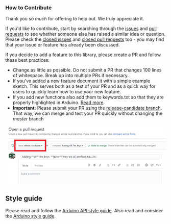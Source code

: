 ### How to Contribute

Thank you so *much* for offering to help out. We truly appreciate it.

If you'd like to contribute, start by searching through the [issues](https://github.com/sparkfun/SparkFun_Ublox_Arduino_Library/issues) and [pull requests](https://github.com/sparkfun/SparkFun_Ublox_Arduino_Library/pulls) to see whether someone else has raised a similar idea or question.
Please check the [closed issues](https://github.com/sparkfun/SparkFun_Ublox_Arduino_Library/issues?q=is%3Aissue+is%3Aclosed)
and [closed pull requests](https://github.com/sparkfun/SparkFun_Ublox_Arduino_Library/pulls?q=is%3Apr+is%3Aclosed) too - you may find that your issue or feature has already been discussed.

If you decide to add a feature to this library, please create a PR and follow these best practices:

* Change as little as possible. Do not submit a PR that changes 100 lines of whitespace. Break up into multiple PRs if necessary.
* If you've added a new feature document it with a simple example sketch. This serves both as a test of your PR and as a quick way for users to quickly learn how to use your new feature.
* If you add new functions also add them to keywords.txt so that they are properly highlighted in Arduino. [Read more](https://www.arduino.cc/en/Hacking/libraryTutorial).
* **Important:** Please submit your PR using the [release-candidate branch](https://github.com/sparkfun/SparkFun_Ublox_Arduino_Library/tree/release_candidate). That way, we can merge and test your PR quickly without changing the _master_ branch

![Contributing.JPG](./img/Contributing.JPG)

## Style guide

Please read and follow the [Arduino API style guide](https://www.arduino.cc/en/Reference/APIStyleGuide). Also read and consider the [Arduino style guide](https://www.arduino.cc/en/Reference/StyleGuide).
